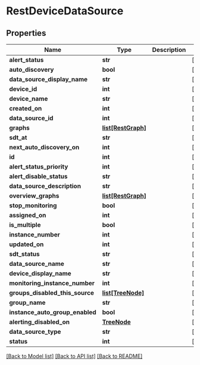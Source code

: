 # RestDeviceDataSource

## Properties
Name | Type | Description | Notes
------------ | ------------- | ------------- | -------------
**alert_status** | **str** |  | [optional] 
**auto_discovery** | **bool** |  | [optional] 
**data_source_display_name** | **str** |  | [optional] 
**device_id** | **int** |  | [optional] 
**device_name** | **str** |  | [optional] 
**created_on** | **int** |  | [optional] 
**data_source_id** | **int** |  | [optional] 
**graphs** | [**list[RestGraph]**](RestGraph.md) |  | [optional] 
**sdt_at** | **str** |  | [optional] 
**next_auto_discovery_on** | **int** |  | [optional] 
**id** | **int** |  | [optional] 
**alert_status_priority** | **int** |  | [optional] 
**alert_disable_status** | **str** |  | [optional] 
**data_source_description** | **str** |  | [optional] 
**overview_graphs** | [**list[RestGraph]**](RestGraph.md) |  | [optional] 
**stop_monitoring** | **bool** |  | [optional] 
**assigned_on** | **int** |  | [optional] 
**is_multiple** | **bool** |  | [optional] 
**instance_number** | **int** |  | [optional] 
**updated_on** | **int** |  | [optional] 
**sdt_status** | **str** |  | [optional] 
**data_source_name** | **str** |  | [optional] 
**device_display_name** | **str** |  | [optional] 
**monitoring_instance_number** | **int** |  | [optional] 
**groups_disabled_this_source** | [**list[TreeNode]**](TreeNode.md) |  | [optional] 
**group_name** | **str** |  | [optional] 
**instance_auto_group_enabled** | **bool** |  | [optional] 
**alerting_disabled_on** | [**TreeNode**](TreeNode.md) |  | [optional] 
**data_source_type** | **str** |  | [optional] 
**status** | **int** |  | [optional] 

[[Back to Model list]](../README.md#documentation-for-models) [[Back to API list]](../README.md#documentation-for-api-endpoints) [[Back to README]](../README.md)


